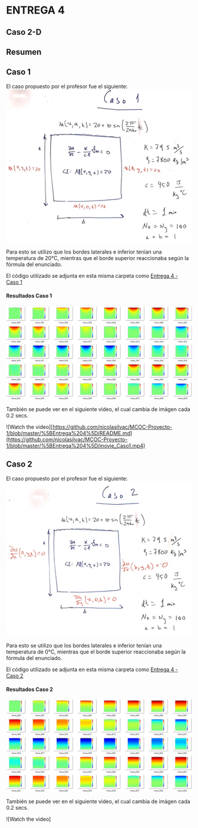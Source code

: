 # ENTREGA 4
## Caso 2-D

## Resumen

## Caso 1

El caso propuesto por el profesor fue el siguiente:
![al text](https://github.com/nicolasilvac/MCOC-Proyecto-1/blob/master/%5BEntrega%204%5D/Enunciado%20Caso%201.png) 

Para esto se utilizo que los bordes laterales e inferior tenían una temperatura de 20°C, mientras que el borde superior reaccionaba según la fórmula del enunciado.

El código utilizado se adjunta en esta misma carpeta como [Entrega 4 - Caso 1](https://github.com/nicolasilvac/MCOC-Proyecto-1/blob/master/%5BEntrega%204%5D/Entrega%204%20-%20Caso%201.py)
#### Resultados Caso 1
![al text](https://github.com/nicolasilvac/MCOC-Proyecto-1/blob/master/%5BEntrega%204%5D/Casos%201.png) 

También se puede ver en el siguiente video, el cual cambia de imágen cada 0.2 secs.

![Watch the video][https://github.com/nicolasilvac/MCOC-Proyecto-1/blob/master/%5BEntrega%204%5D/README.md](https://github.com/nicolasilvac/MCOC-Proyecto-1/blob/master/%5BEntrega%204%5D/movie_Caso1.mp4)

## Caso 2

El caso propuesto por el profesor fue el siguiente:
![al text](https://github.com/nicolasilvac/MCOC-Proyecto-1/blob/master/%5BEntrega%204%5D/Enunciado%20Caso%202.png) 

Para esto se utilizo que los bordes laterales e inferior tenían una temperatura de 0°C, mientras que el borde superior reaccionaba según la fórmula del enunciado.

El código utilizado se adjunta en esta misma carpeta como [Entrega 4 - Caso 2](https://github.com/nicolasilvac/MCOC-Proyecto-1/blob/master/%5BEntrega%204%5D/Entrega%204%20-%20Caso%202.py)

#### Resultados Caso 2
![al text](https://github.com/nicolasilvac/MCOC-Proyecto-1/blob/master/%5BEntrega%204%5D/Casos%202.png) 

También se puede ver en el siguiente video, el cual cambia de imágen cada 0.2 secs.

![Watch the video][ ](https://github.com/nicolasilvac/MCOC-Proyecto-1/blob/master/%5BEntrega%204%5D/movie_Caso2.mp4)
